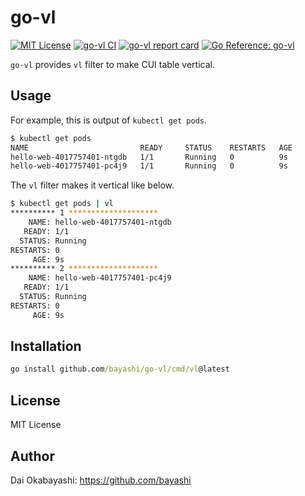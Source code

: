 # go-vl

<a href="https://github.com/bayashi/go-vl/blob/main/LICENSE" title="go-vl License"><img src="https://img.shields.io/badge/LICENSE-MIT-GREEN.png" alt="MIT License"></a>
<a href="https://github.com/bayashi/go-vl/actions" title="go-vl CI"><img src="https://github.com/bayashi/go-vl/workflows/main/badge.svg" alt="go-vl CI"></a>
<a href="https://goreportcard.com/report/github.com/bayashi/go-vl" title="go-vl report card" target="_blank"><img src="https://goreportcard.com/badge/github.com/bayashi/go-vl" alt="go-vl report card"></a>
<a href="https://pkg.go.dev/github.com/bayashi/go-vl" title="Go go-vl package reference" target="_blank"><img src="https://pkg.go.dev/badge/github.com/bayashi/go-vl.svg" alt="Go Reference: go-vl"></a>

`go-vl` provides `vl` filter to make CUI table vertical.

## Usage

For example, this is output of `kubectl get pods`.

```sh
$ kubectl get pods
NAME                         READY     STATUS    RESTARTS   AGE
hello-web-4017757401-ntgdb   1/1       Running   0          9s
hello-web-4017757401-pc4j9   1/1       Running   0          9s
```

The `vl` filter makes it vertical like below.

```sh
$ kubectl get pods | vl
********** 1 ********************
    NAME: hello-web-4017757401-ntgdb
   READY: 1/1
  STATUS: Running
RESTARTS: 0
     AGE: 9s
********** 2 ********************
    NAME: hello-web-4017757401-pc4j9
   READY: 1/1
  STATUS: Running
RESTARTS: 0
     AGE: 9s
```

## Installation

```cmd
go install github.com/bayashi/go-vl/cmd/vl@latest
```

## License

MIT License

## Author

Dai Okabayashi: https://github.com/bayashi

